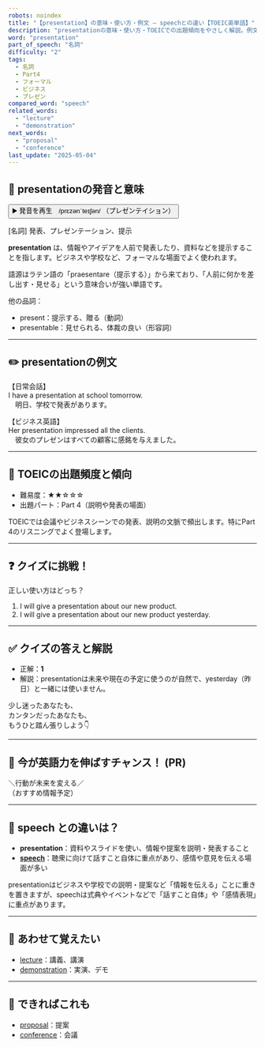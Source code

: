 ```yaml
---
robots: noindex
title: "【presentation】の意味・使い方・例文 ― speechとの違い【TOEIC英単語】"
description: "presentationの意味・使い方・TOEICでの出題傾向をやさしく解説。例文・クイズ付きでspeechとの違いもわかりやすく学べます。"
word: "presentation"
part_of_speech: "名詞"
difficulty: "2"
tags:
  - 名詞
  - Part4
  - フォーマル
  - ビジネス
  - プレゼン
compared_word: "speech"
related_words:
  - "lecture"
  - "demonstration"
next_words:
  - "proposal"
  - "conference"
last_update: "2025-05-04"
---
```


## 🔰 presentationの発音と意味

<button class="play-audio" onclick="playTTS('presentation')">
  <span class="play-audio-main">
    ▶️ 発音を再生　/prɛzənˈteɪʃən/
  </span>
  <span class="play-audio-sub">
    （プレゼンテイション）
  </span>
</button>

[名詞] 発表、プレゼンテーション、提示

**presentation** は、情報やアイデアを人前で発表したり、資料などを提示することを指します。ビジネスや学校など、フォーマルな場面でよく使われます。

語源はラテン語の「praesentare（提示する）」から来ており、「人前に何かを差し出す・見せる」という意味合いが強い単語です。

他の品詞：  
- present：提示する、贈る（動詞）
- presentable：見せられる、体裁の良い（形容詞）

---

## ✏️ presentationの例文

【日常会話】  
I have a presentation at school tomorrow.  
　明日、学校で発表があります。

【ビジネス英語】  
Her presentation impressed all the clients.  
　彼女のプレゼンはすべての顧客に感銘を与えました。

---

## 🎯 TOEICの出題頻度と傾向

- 難易度：★★☆☆☆
- 出題パート：Part 4（説明や発表の場面）

TOEICでは会議やビジネスシーンでの発表、説明の文脈で頻出します。特にPart 4のリスニングでよく登場します。

---

## ❓ クイズに挑戦！

正しい使い方はどっち？

1. I will give a presentation about our new product.  
2. I will give a presentation about our new product yesterday.

---

## ✅ クイズの答えと解説

- 正解：**1**
- 解説：presentationは未来や現在の予定に使うのが自然で、yesterday（昨日）と一緒には使いません。

少し迷ったあなたも、  
カンタンだったあなたも、  
もうひと踏ん張りしよう👇️

---

## 🚀 今が英語力を伸ばすチャンス！ (PR)

<div class="info-center">
＼行動が未来を変える／<br>  
（おすすめ情報予定）
</div>

---

## 🤔  speech との違いは？

- **presentation**：資料やスライドを使い、情報や提案を説明・発表すること
- **[speech](/word/speech)**：聴衆に向けて話すこと自体に重点があり、感情や意見を伝える場面が多い

presentationはビジネスや学校での説明・提案など「情報を伝える」ことに重きを置きますが、speechは式典やイベントなどで「話すこと自体」や「感情表現」に重点があります。

---

## 🧩 あわせて覚えたい

- [lecture](/word/lecture)：講義、講演
- [demonstration](/word/demonstration)：実演、デモ

---

## 📖 できればこれも

- [proposal](/word/proposal)：提案
- [conference](/word/conference)：会議

<!-- cvid: aid04_bid14 -->
